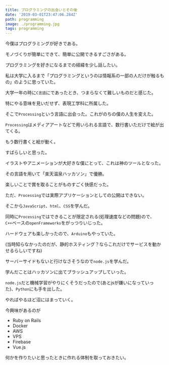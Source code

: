```yaml
---
title: プログラミングの出会いとその後
date: '2019-03-01T23:47:06.284Z'
path: programming
image: ./programming.jpg
tags: programming
---
```


今僕はプログラミングが好きである。

モノづくりが簡単にできて、簡単に公開できるすごさがある。

プログラミングを好きになるまでの経緯を少し話したい。

私は大学に入るまで「プログラミングというのは情報系の一部の人だけが触るもの」のように思っていた。

大学一年の時に`C言語`にであったとき、つまらなくて難しいものだと感じた。

特にやる意味を見いだせず、表現工学科に所属した。

そこで`Processing`という言語に出会った。これがのちの僕の人生を変えた。

`Processing`はメディアアートなどで用いられる言語で、数行書いただけで絵が出てくる。

もう数行書くと絵が動く。

すばらしいと思った。

イラストやアニメーションが大好きな僕にとって、これは神のツールとなった。

その言語を用いて「楽天温泉ハッカソン」で優勝。

楽しいことで賞を取ることがものすごく快感だった。

ただ、`Processing`では実際アプリケーションとしての公開はできない。

そこから`JavaScript`、`html`、`CSS`を学んだ。

同時に`Processing`ではできることが限定される(処理速度などの問題)ので、`C++`ベースの`openFrameworks`をがっつりいじった。

ハードウェアも楽しかったので、`Arduino`もやっていた。

(当時知らなかったのだが、静的ホスティング？ならこれだけでサービスを動かせるらしいですね)

サーバーサイドもないと行けなさそうなので`node.js`を学んだ。

学んだことはハッカソンに出てブラッシュアップしていった。

`node.js`だと機械学習がやりにくそうだったので(あとjsが嫌いになっていった)、`Python`にも手を出した。

やればやるほど沼にはまっていく。

今興味があるのが

- Ruby on Rails
- Docker
- AWS
- VPS
- Firebase
- Vue.js

何かを作りたいと思ったときに作れる体制を取っておきたい。
